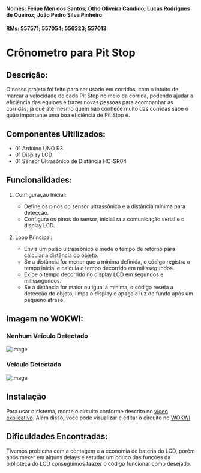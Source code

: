 #### Nomes: Felipe Men dos Santos; Otho Oliveira Candido; Lucas Rodrigues de Queiroz; João Pedro Silva Pinheiro
#### RMs: 557571; 557054; 556323; 557013

# Crônometro para Pit Stop

## Descrição: 
O nosso projeto foi feito para ser usado em corridas, com o intuito de marcar a velocidade de cada Pit Stop no meio da corrida, podendo ajudar a eficiência das equipes e trazer novas pessoas para acompanhar as corridas, já que até mesmo quem não conhece muito das corridas sabe o quão importante uma boa eficiência de Pit Stop é.

## Componentes Ultilizados:
- 01 Arduino UNO R3
- 01 Display LCD
- 01 Sensor Ultrasônico de Distância HC-SR04

## Funcionalidades:
1. Configuração Inicial:
    - Define os pinos do sensor ultrassônico e a distância mínima para detecção.
    - Configura os pinos do sensor, inicializa a comunicação serial e o display LCD.

2. Loop Principal:
    - Envia um pulso ultrassônico e mede o tempo de retorno para calcular a distância do objeto.
    - Se a distância for menor que a mínima definida, o código registra o tempo inicial e calcula o tempo decorrido em milissegundos.
    - Exibe o tempo decorrido no display LCD em segundos e milissegundos.
    - Se a distância for maior ou igual à mínima, o código reseta a detecção do objeto, limpa o display e apaga a luz de fundo após um pequeno atraso.

## Imagem no WOKWI:
### Nenhum Veículo Detectado
![image](https://github.com/FelipeMen10/Sprint-1-Edge/assets/153327403/4729b1ec-033a-43d8-a301-85e5a7c36499)

### Veículo Detectado
![image](https://github.com/FelipeMen10/Sprint-1-Edge/assets/153327403/d3b4c23b-ddc4-4302-b9fd-feb0f4680a74)


## Instalação
Para usar o sistema, monte o circuito conforme descrito no [vídeo explicativo](https://youtu.be/cGM4jccZ2P0). Além disso, você pode visualizar e editar o circuito no [WOKWI](https://wokwi.com/projects/400588640966434817)

## Dificuldades Encontradas:
Tivemos problema com a contagem e a economia de bateria do LCD, porém após mexer em alguns delays e estudar um pouco das funções da biblioteca do LCD conseguimos faazer o código funcionar como desejado.
